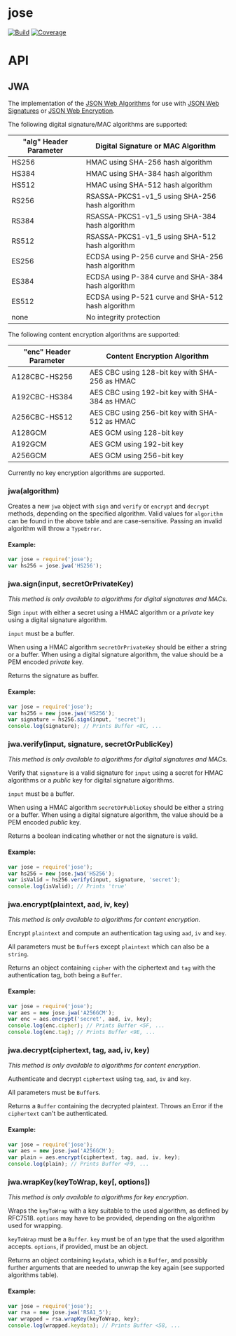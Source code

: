 # jose

[![Build](https://travis-ci.org/autoit4you/node-jose.svg?branch=master)](https://travis-ci.org/autoit4you/node-jose)
[![Coverage](https://coveralls.io/repos/autoit4you/node-jose/badge.svg?branch=master&service=github)](https://coveralls.io/github/autoit4you/node-jose?branch=master)

# API
## JWA
The implementation of the 
[JSON Web Algorithms](https://tools.ietf.org/html/rfc7518) for use
with [JSON Web Signatures](https://tools.ietf.org/html/rfc7515) or 
[JSON Web Encryption](https://tools.ietf.org/html/rfc7516).

The following digital signature/MAC algorithms are supported:

"alg" Header Parameter | Digital Signature or MAC Algorithm
-----------------|-----------------------------------
HS256 | HMAC using SHA-256 hash algorithm
HS384 | HMAC using SHA-384 hash algorithm
HS512 | HMAC using SHA-512 hash algorithm
RS256 | RSASSA-PKCS1-v1_5 using SHA-256 hash algorithm
RS384 | RSASSA-PKCS1-v1_5 using SHA-384 hash algorithm
RS512 | RSASSA-PKCS1-v1_5 using SHA-512 hash algorithm
ES256 | ECDSA using P-256 curve and SHA-256 hash algorithm
ES384 | ECDSA using P-384 curve and SHA-384 hash algorithm
ES512 | ECDSA using P-521 curve and SHA-512 hash algorithm
none | No integrity protection

The following content encryption algorithms are supported:

"enc" Header Parameter | Content Encryption Algorithm
-----------------|-----------------------------------------
A128CBC-HS256 | AES CBC using 128-bit key with SHA-256 as HMAC
A192CBC-HS384 | AES CBC using 192-bit key with SHA-384 as HMAC
A256CBC-HS512 | AES CBC using 256-bit key with SHA-512 as HMAC
A128GCM | AES GCM using 128-bit key
A192GCM | AES GCM using 192-bit key
A256GCM | AES GCM using 256-bit key

Currently no key encryption algorithms are
supported.

### jwa(algorithm)
Creates a new `jwa` object with `sign` and `verify` or `encrypt` and `decrypt` methods, depending 
on the specified algorithm. Valid values for `algorithm` can be found 
in the above table and are case-sensitive. Passing an invalid algorithm 
will throw a `TypeError`.

#### Example:
```js
var jose = require('jose');
var hs256 = jose.jwa('HS256');
```

### jwa.sign(input, secretOrPrivateKey)
*This method is only available to algorithms for digital signatures and MACs.*

Sign `input` with either a secret using a HMAC algorithm or
a *private* key using a digital signature algorithm.

`input` must be a buffer.

When using a HMAC algorithm `secretOrPrivateKey` should be either a
string or a buffer. When using a digital signature algorithm, the
value should be a PEM encoded *private* key.

Returns the signature as buffer.

#### Example:
```js
var jose = require('jose');
var hs256 = new jose.jwa('HS256');
var signature = hs256.sign(input, 'secret');
console.log(signature); // Prints Buffer <8C, ...
```

### jwa.verify(input, signature, secretOrPublicKey)
*This method is only available to algorithms for digital signatures and MACs.*

Verify that `signature` is a valid signature for `input` using 
a secret for HMAC algorithms or a *public* key for 
digital signature algorithms.

`input` must be a buffer.

When using a HMAC algorithm `secretOrPublicKey` should be either a
string or a buffer. When using a digital signature algorithm, the
value should be a PEM encoded *public* key.

Returns a boolean indicating whether or not the signature is valid.

#### Example:
```js
var jose = require('jose');
var hs256 = new jose.jwa('HS256');
var isValid = hs256.verify(input, signature, 'secret');
console.log(isValid); // Prints 'true'
```

### jwa.encrypt(plaintext, aad, iv, key)
*This method is only available to algorithms for content encryption.*

Encrypt `plaintext` and compute an authentication tag using `aad`,
`iv` and `key`.

All parameters must be `Buffer`s except `plaintext` which can
also be a `string`.

Returns an object containing `cipher` with the ciphertext and `tag`
with the authentication tag, both being a `Buffer`.

#### Example:
```js
var jose = require('jose');
var aes = new jose.jwa('A256GCM');
var enc = aes.encrypt('secret', aad, iv, key);
console.log(enc.cipher); // Prints Buffer <5F, ...
console.log(enc.tag); // Prints Buffer <9E, ...
```

### jwa.decrypt(ciphertext, tag, aad, iv, key)
*This method is only available to algorithms for content encryption.*

Authenticate and decrypt `ciphertext` using `tag`, `aad`, `iv` and `key`.

All parameters must be `Buffer`s.

Returns a `Buffer` containing the decrypted plaintext. Throws an
Error if the `ciphertext` can't be authenticated.

#### Example:
```js
var jose = require('jose');
var aes = new jose.jwa('A256GCM');
var plain = aes.encrypt(ciphertext, tag, aad, iv, key);
console.log(plain); // Prints Buffer <F9, ...
```

### jwa.wrapKey(keyToWrap, key[, options])
*This method is only available to algorithms for key encryption.*

Wraps the `keyToWrap` with a key suitable to the used algorithm,
as defined by RFC7518. `options` may have to be provided, 
depending on the algorithm used for wrapping.

`keyToWrap` must be a `Buffer`.
`key` must be of an type that the used algorithm accepts.
`options`, if provided, must be an object.

Returns an object containing `keydata`, which is a `Buffer`, 
and possibly further arguments that are needed to unwrap the key again 
(see supported algorithms table).

#### Example:
```js
var jose = require('jose');
var rsa = new jose.jwa('RSA1_5');
var wrapped = rsa.wrapKey(keyToWrap, key);
console.log(wrapped.keydata); // Prints Buffer <58, ...
```